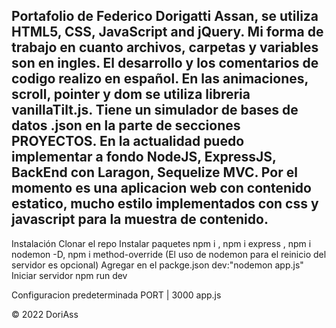 ## Portafolio de Federico Dorigatti Assan, se utiliza HTML5, CSS, JavaScript and jQuery. Mi forma de trabajo en cuanto archivos, carpetas y variables son en ingles. El desarrollo y los comentarios de codigo realizo en español. En las animaciones, scroll, pointer y dom se utiliza libreria vanillaTilt.js. Tiene un simulador de bases de datos .json en la parte de secciones PROYECTOS. En la actualidad puedo implementar a fondo NodeJS, ExpressJS, BackEnd con Laragon, Sequelize MVC. Por el momento es una aplicacion web con contenido estatico, mucho estilo implementados con css y javascript para la muestra de contenido.

Instalación
Clonar el repo
    Instalar paquetes npm i , npm i express , npm i nodemon -D, npm i method-override (El uso de nodemon para el reinicio del servidor es opcional)
    Agregar en el packge.json dev:"nodemon app.js"
    Iniciar servidor npm run dev

Configuracion predeterminada PORT | 3000 app.js

© 2022 DoriAss